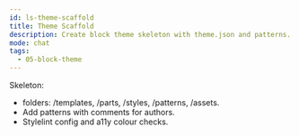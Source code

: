 ```yaml
---
id: ls-theme-scaffold
title: Theme Scaffold
description: Create block theme skeleton with theme.json and patterns.
mode: chat
tags:
  - 05-block-theme
---
```


Skeleton:
- folders: /templates, /parts, /styles, /patterns, /assets.
- Add patterns with comments for authors.
- Stylelint config and a11y colour checks.
